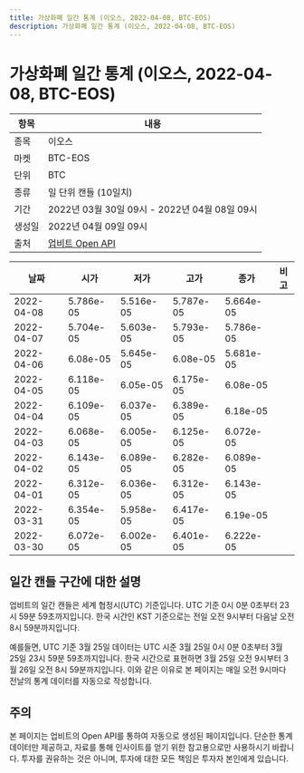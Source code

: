 ```yaml
---
title: 가상화폐 일간 통계 (이오스, 2022-04-08, BTC-EOS)
description: 가상화폐 일간 통계 (이오스, 2022-04-08, BTC-EOS)
---
```



가상화폐 일간 통계 (이오스, 2022-04-08, BTC-EOS)
===

|항목|내용|
|--|--|
|종목|이오스|
|마켓|BTC-EOS|
|단위|BTC|
|종류|일 단위 캔들 (10일치)|
|기간|2022년 03월 30일 09시 - 2022년 04월 08일 09시|
|생성일|2022년 04월 09일 09시|
|출처|[업비트 Open API](https://docs.upbit.com)|


|날짜|시가|저가|고가|종가|비고|
|--|--|--|--|--|--|
|2022-04-08|5.786e-05|5.516e-05|5.787e-05|5.664e-05|    |
|2022-04-07|5.704e-05|5.603e-05|5.793e-05|5.786e-05|    |
|2022-04-06|6.08e-05|5.645e-05|6.08e-05|5.681e-05|    |
|2022-04-05|6.118e-05|6.05e-05|6.175e-05|6.08e-05|    |
|2022-04-04|6.109e-05|6.037e-05|6.389e-05|6.18e-05|    |
|2022-04-03|6.068e-05|6.005e-05|6.125e-05|6.072e-05|    |
|2022-04-02|6.143e-05|6.089e-05|6.282e-05|6.089e-05|    |
|2022-04-01|6.312e-05|6.036e-05|6.312e-05|6.143e-05|    |
|2022-03-31|6.354e-05|5.958e-05|6.417e-05|6.19e-05|    |
|2022-03-30|6.072e-05|6.002e-05|6.401e-05|6.222e-05|    |


일간 캔들 구간에 대한 설명
---


업비트의 일간 캔들은 세계 협정시(UTC) 기준입니다. 
UTC 기준 0시 0분 0초부터 23시 59분 59초까지입니다. 
한국 시간인 KST 기준으로는 전일 오전 9시부터 다음날 오전 8시 59분까지입니다. 


예를들면, UTC 기준 3월 25일 데이터는 UTC 시준 3월 25일 0시 0분 0초부터 3월 25일 23시 59분 59초까지입니다. 
한국 시간으로 표현하면 3월 25일 오전 9시부터 3월 26일 오전 8시 59분까지입니다. 
이와 같은 이유로 본 페이지는 매일 오전 9시마다 전날의 통계 데이터를 자동으로 작성합니다. 


주의
---


본 페이지는 업비트의 Open API를 통하여 자동으로 생성된 페이지입니다. 
단순한 통계 데이터만 제공하고, 자료를 통해 인사이트를 얻기 위한 참고용으로만 사용하시기 바랍니다. 
투자를 권유하는 것은 아니며, 투자에 대한 모든 책임은 투자자 본인에게 있습니다. 
